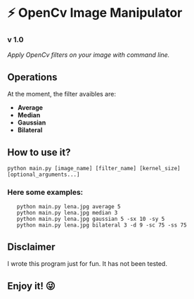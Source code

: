 # &#9889; OpenCv Image Manipulator
### v 1.0

*Apply OpenCv filters on your image with command line.*

## Operations
At the moment, the filter avaibles are:

- **Average**
- **Median**
- **Gaussian**
- **Bilateral**

## How to use it?
```python main.py [image_name] [filter_name] [kernel_size] [optional_arguments...]```

### Here some examples:
 ```
    python main.py lena.jpg average 5
    python main.py lena.jpg median 3
    python main.py lena.jpg gaussian 5 -sx 10 -sy 5
    python main.py lena.jpg bilateral 3 -d 9 -sc 75 -ss 75
```

## Disclaimer

I wrote this program just for fun. It has not been tested.

## Enjoy it! &#128540;
